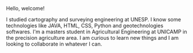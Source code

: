 Hello, welcome!

I studied cartography and surveying engineering at UNESP.
I know some technologies like JAVA, HTML, CSS, Python and geotechnologies softwares.
I'm a masters student in Agricultural Engineering at UNICAMP in the precision agriculture area.
I am curious to learn new things and I am looking to collaborate in whatever I can.
